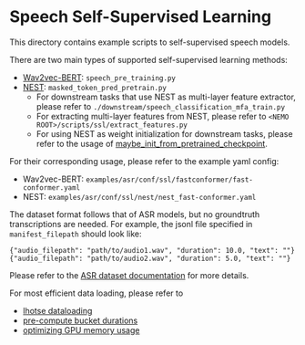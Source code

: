 # Speech Self-Supervised Learning

This directory contains example scripts to self-supervised speech models. 

There are two main types of supported self-supervised learning methods:
- [Wav2vec-BERT](https://arxiv.org/abs/2108.06209): `speech_pre_training.py`
- [NEST](https://arxiv.org/abs/2408.13106): `masked_token_pred_pretrain.py`
    - For downstream tasks that use NEST as multi-layer feature extractor, please refer to `./downstream/speech_classification_mfa_train.py`
    - For extracting multi-layer features from NEST, please refer to `<NEMO ROOT>/scripts/ssl/extract_features.py`
    - For using NEST as weight initialization for downstream tasks, please refer to the usage of [maybe_init_from_pretrained_checkpoint](https://github.com/NVIDIA/NeMo/blob/main/nemo/core/classes/modelPT.py#L1242).


For their corresponding usage, please refer to the example yaml config:
- Wav2vec-BERT: `examples/asr/conf/ssl/fastconformer/fast-conformer.yaml`
- NEST: `examples/asr/conf/ssl/nest/nest_fast-conformer.yaml`


The dataset format follows that of ASR models, but no groundtruth transcriptions are needed. For example, the jsonl file specified in `manifest_filepath` should look like:
```
{"audio_filepath": "path/to/audio1.wav", "duration": 10.0, "text": ""}
{"audio_filepath": "path/to/audio2.wav", "duration": 5.0, "text": ""}
```

Please refer to the [ASR dataset documentation](https://docs.nvidia.com/nemo-framework/user-guide/latest/nemotoolkit/asr/datasets.html#preparing-custom-asr-data%60) for more details.


For most efficient data loading, please refer to 
- [lhotse dataloading](https://docs.nvidia.com/nemo-framework/user-guide/latest/nemotoolkit/asr/datasets.html#lhotse-dataloading) 
- [pre-compute bucket durations](https://docs.nvidia.com/nemo-framework/user-guide/latest/nemotoolkit/asr/datasets.html#pre-computing-bucket-duration-bins)
- [optimizing GPU memory usage](https://docs.nvidia.com/nemo-framework/user-guide/latest/nemotoolkit/asr/datasets.html#pushing-gpu-utilization-to-the-limits-with-bucketing-and-oomptimizer)
